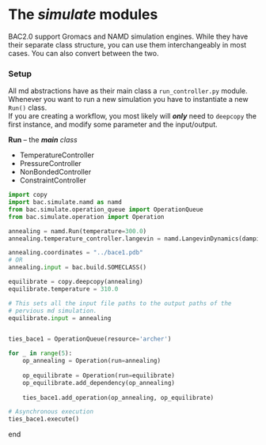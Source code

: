 # The *simulate* modules

BAC2.0 support Gromacs and NAMD simulation engines.
While they have their separate class structure, you can use them 
interchangeably in most cases. You can also convert between the two.

### Setup

All md abstractions have as their main class a `run_controller.py` module.
Whenever you want to run a new simulation you have to instantiate a new `Run()`
class.  
If you are creating a workflow, you most likely will *__only__* need to `deepcopy` 
the first instance, and modify some parameter and the input/output.


**Run** – the _**main** class_   
- TemperatureController  
- PressureController  
- NonBondedController  
- ConstraintController

```python
import copy
import bac.simulate.namd as namd
from bac.simulate.operation_queue import OperationQueue
from bac.simulate.operation import Operation

annealing = namd.Run(temperature=300.0)
annealing.temperature_controller.langevin = namd.LangevinDynamics(damping=0.4)

annealing.coordinates = "../bace1.pdb"
# OR
annealing.input = bac.build.SOMECLASS()

equilibrate = copy.deepcopy(annealing)
equilibrate.temperature = 310.0

# This sets all the input file paths to the output paths of the
# pervious md simulation.
equilibrate.input = annealing


ties_bace1 = OperationQueue(resource='archer')

for _ in range(5):
    op_annealing = Operation(run=annealing)
    
    op_equilibrate = Operation(run=equilibrate)
    op_equilibrate.add_dependency(op_annealing)
    
    ties_bace1.add_operation(op_annealing, op_equilibrate)

# Asynchronous execution
ties_bace1.execute()
```
end
